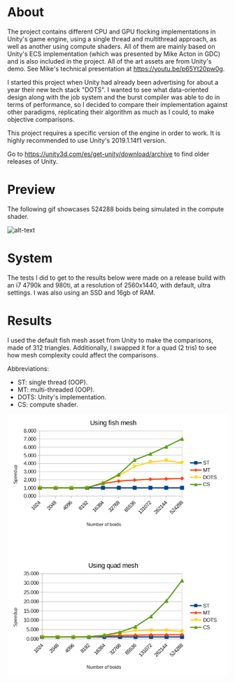 # About
The project contains different CPU and GPU flocking implementations in Unity's game engine, using a single thread and multithread approach, as well as another using compute shaders. All of them are mainly based on Unity's ECS implementation (which was presented by Mike Acton in GDC) and is also included in the project. All of the art assets are from Unity's demo. See Mike's technical presentation at https://youtu.be/p65Yt20pw0g.

I started this project when Unity had already been advertising for about a year their new tech stack "DOTS". I wanted to see what data-oriented design along with the job system and the burst compiler was able to do in terms of performance, so I decided to compare their implementation against other paradigms, replicating their algorithm as much as I could, to make objective comparisons.

This project requires a specific version of the engine in order to work. It is highly recommended to use Unity's 2019.1.14f1 version.

Go to https://unity3d.com/es/get-unity/download/archive to find older releases of Unity.

# Preview
The following gif showcases 524288 boids being simulated in the compute shader.

![alt-text](./GithubImgs/TeaserGif.gif)

# System
The tests I did to get to the results below were made on a release build with an i7 4790k and 980ti, at a resolution of 2560x1440, with default, ultra settings. I was also using an SSD and 16gb of RAM.

# Results
I used the default fish mesh asset from Unity to make the comparisons, made of 312 triangles.
Additionally, I swapped it for a quad (2 tris) to see how mesh complexity could affect the comparisons.

Abbreviations:

  - ST: single thread (OOP).
  - MT: multi-threaded (OOP).
  - DOTS: Unity's implementation.
  - CS: compute shader.
  
![alt-text](./GithubImgs/ResultsSpeedup.png)
